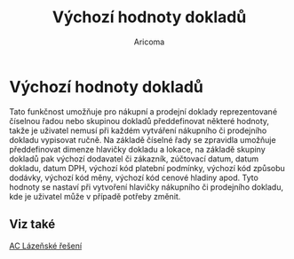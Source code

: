 ﻿---
    title: "Výchozí hodnoty dokladů"
    author: Aricoma
    ms.date: 04/30/2018
    ms.topic: article
    ms.prod: dynamics-nav-2017
    ms.contentlocale: cs-cz
    ms.lasthandoff: 04/30/2018
---

# Výchozí hodnoty dokladů

Tato funkčnost umožňuje pro nákupní a prodejní doklady reprezentované číselnou řadou nebo skupinou dokladů předdefinovat některé hodnoty, takže je uživatel nemusí při každém vytváření nákupního či prodejního dokladu vypisovat ručně.
Na základě číselné řady se zpravidla umožňuje předdefinovat dimenze hlavičky dokladu a lokace, na základě skupiny dokladů pak výchozí dodavatel či zákazník, zúčtovací datum, datum dokladu, datum DPH, výchozí kód platební podmínky, výchozí kód způsobu dodávky, výchozí kód měny, výchozí kód cenové hladiny apod.
Tyto hodnoty se nastaví při vytvoření hlavičky nákupního či prodejního dokladu, kde je uživatel může v případě potřeby změnit. 

## <a name="see-also"></a>Viz také
[AC Lázeňské řešení](ac-spa-solution.md)